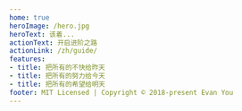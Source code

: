 ```yaml
---
home: true
heroImage: /hero.jpg
heroText: 该着...
actionText: 开启进阶之路
actionLink: /zh/guide/
features:
- title: 把所有的不快给昨天
- title: 把所有的努力给今天
- title: 把所有的希望给明天
footer: MIT Licensed | Copyright © 2018-present Evan You
---
```





